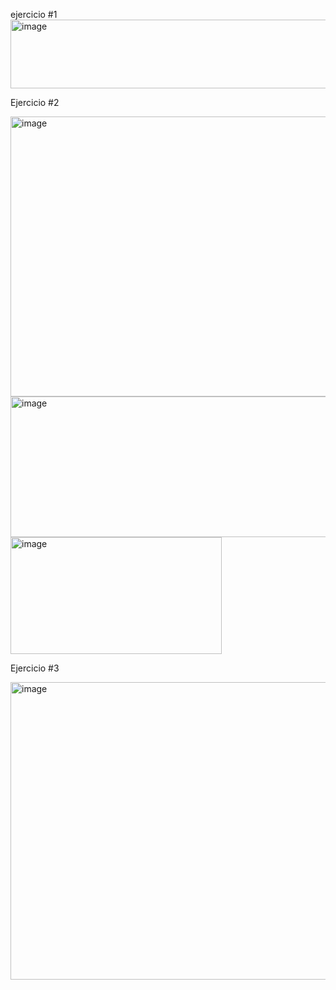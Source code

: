 ejercicio #1
<img width="898" height="110" alt="image" src="https://github.com/user-attachments/assets/2c508287-dc7f-4d9e-a17a-5323a28a4a38" />


Ejercicio #2

<img width="1135" height="448" alt="image" src="https://github.com/user-attachments/assets/d70c0b7c-f89c-4cff-8042-bebad79c285c" />


<img width="1126" height="225" alt="image" src="https://github.com/user-attachments/assets/3446fa48-c136-4d0f-b0a4-6129d280aa7f" />



<img width="338" height="187" alt="image" src="https://github.com/user-attachments/assets/0263c087-addf-4ae6-9606-07fe6aaf243a" />


Ejercicio #3

<img width="875" height="476" alt="image" src="https://github.com/user-attachments/assets/89291581-5924-43be-b96c-4434c032254b" />
